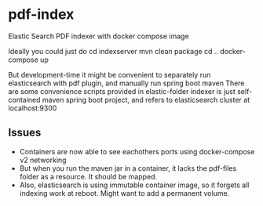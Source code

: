 # pdf-index
Elastic Search PDF indexer with docker compose image

Ideally you could just do
cd indexserver
mvn clean package
cd ..
docker-compose up

But development-time it might be convenient to separately run elasticsearch with pdf plugin, and manually run spring boot maven
There are some convenience scripts provided in elastic-folder
indexer is just self-contained maven spring boot project, and refers to elasticsearch cluster at localhost:9300


## Issues

- Containers are now able to see eachothers ports using docker-compose v2 networking
- But when you run the maven jar in a container, it lacks the pdf-files folder as a resource. It should be mapped.
- Also, elasticsearch is using immutable container image, so it forgets all indexing work at reboot. Might want to add a permanent volume.
